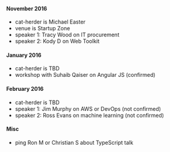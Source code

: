 
#### November 2016

* cat-herder is Michael Easter
* venue is Startup Zone
* speaker 1: Tracy Wood on IT procurement
* speaker 2: Kody D on Web Toolkit

#### January 2016

* cat-herder is TBD
* workshop with Suhaib Qaiser on Angular JS (confirmed)

#### February 2016

* cat-herder is TBD
* speaker 1: Jim Murphy on AWS or DevOps (not confirmed) 
* speaker 2: Ross Evans on machine learning (not confirmed)

#### Misc

* ping Ron M or Christian S about TypeScript talk

